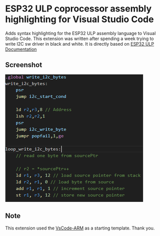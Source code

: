# ESP32 ULP coprocessor assembly highlighting for Visual Studio Code

Adds syntax highlighting for the ESP32 ULP assembly language to Visual Studio Code. This extension was written after spending a week trying to write I2C sw driver in black and white. It is directly based on [ESP32 ULP Documentation](https://docs.espressif.com/projects/esp-idf/en/stable/esp32/api-reference/system/ulp_instruction_set.html)

## Screenshot
![Screenshot](./images/screenshot.png)



## Note
This extension used the [VsCode-ARM](https://github.com/dan-c-underwood/vscode-arm) as a starting template. Thank you.